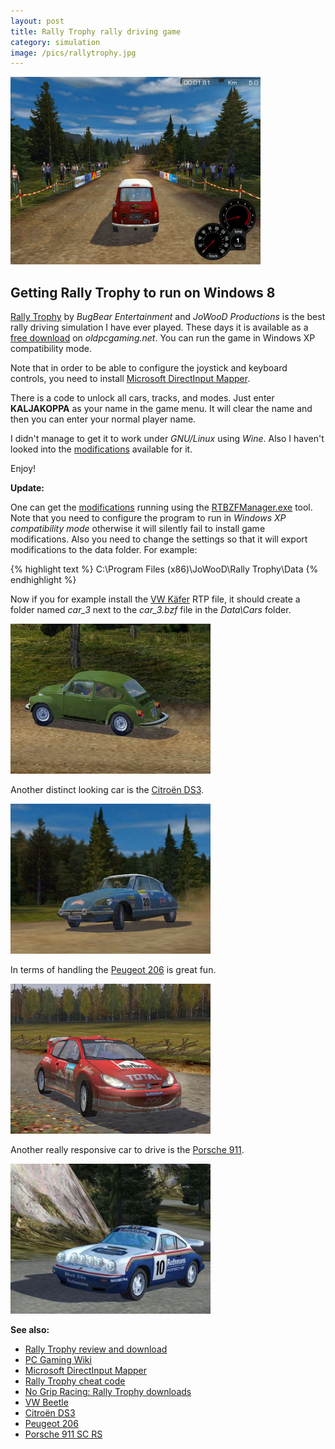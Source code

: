 ```yaml
---
layout: post
title: Rally Trophy rally driving game
category: simulation
image: /pics/rallytrophy.jpg
---
```


<span class="center"><a href="/pics/rallytrophy.jpg" alt="Rally Trophy"><img src="/pics/rallytrophy.jpg" width="400" alt="Rally Trophy"/></a></span>

<h2>Getting Rally Trophy to run on Windows 8</h2>

[Rally Trophy][rtw] by *BugBear Entertainment* and *JoWooD Productions* is the best rally driving simulation I have ever played.
These days it is available as a [free download][rt] on *oldpcgaming.net*. You can run the game in Windows XP compatibility mode.

Note that in order to be able to configure the joystick and keyboard controls, you need to install [Microsoft DirectInput Mapper][di].

There is a code to unlock all cars, tracks, and modes. Just enter **KALJAKOPPA** as your name in the game menu. It will clear the name and then you can enter your normal player name.

I didn't manage to get it to work under *GNU/Linux* using *Wine*. Also I haven't looked into the [modifications][ng] available for it.

Enjoy!

**Update:**

One can get the [modifications][ng] running using the [RTBZFManager.exe][man] tool.
Note that you need to configure the program to run in *Windows XP compatibility mode* otherwise it will silently fail to install game modifications. Also you need to change the settings so that it will export modifications to the data folder. For example:

{% highlight text %}
C:\Program Files (x86)\JoWooD\Rally Trophy\Data
{% endhighlight %}

Now if you for example install the [VW Käfer][beetle] RTP file, it should create a folder named *car_3* next to the *car_3.bzf* file in the *Data\\Cars* folder.

<span class="center"><a href="http://www.nogripracing.com/details.php?filenr=47" alt="VW Käfer"><img src="/pics/vwbeetle.jpg" width="320" alt="VW Käfer"/></a></span>

Another distinct looking car is the [Citroën DS3][dm].

<span class="center"><a href="http://www.nogripracing.com/details.php?filenr=3598" alt="Citroën DS3"><img src="/pics/citroends3.jpg" width="320" alt="Citroën DS3"/></a></span>

In terms of handling the [Peugeot 206][pg] is great fun.

<span class="center"><a href="http://www.nogripracing.com/details.php?filenr=139" alt="Peugeot 206"><img src="/pics/peugeot206.jpg" width="320" alt="Peugeot 206"/></a></span>

Another really responsive car to drive is the [Porsche 911][po].

<span class="center"><a href="http://www.nogripracing.com/details.php?filenr=741" alt="Porsche 911 SC RS"><img src="/pics/porsche911.jpg" width="320" alt="Porsche 911 SC RS"/></a></span>

**See also:**

* [Rally Trophy review and download][rt]
* [PC Gaming Wiki][pcgw]
* [Microsoft DirectInput Mapper][di]
* [Rally Trophy cheat code][ch]
* [No Grip Racing: Rally Trophy downloads][ng]
* [VW Beetle][beetle]
* [Citroën DS3][dm]
* [Peugeot 206][pg]
* [Porsche 911 SC RS][po]

[rt]: http://www.oldpcgaming.net/rally-trophy-review/
[pcgw]: https://pcgamingwiki.com/wiki/Rally_Trophy
[di]: https://community.pcgamingwiki.com/files/file/58-microsoft-directinput-mapper/
[rtw]: https://en.wikipedia.org/wiki/Rally_Trophy
[ch]: http://uk.ign.com/wikis/pc-cheats/Rally_Trophy_Cheats
[ng]: http://www.nogripracing.com/files.php?maincat=1
[man]: http://www.nogripracing.com/details.php?filenr=119
[beetle]: http://www.nogripracing.com/details.php?filenr=47
[dm]: http://www.nogripracing.com/details.php?filenr=3598
[pg]: http://www.nogripracing.com/details.php?filenr=139
[po]: http://www.nogripracing.com/details.php?filenr=741

